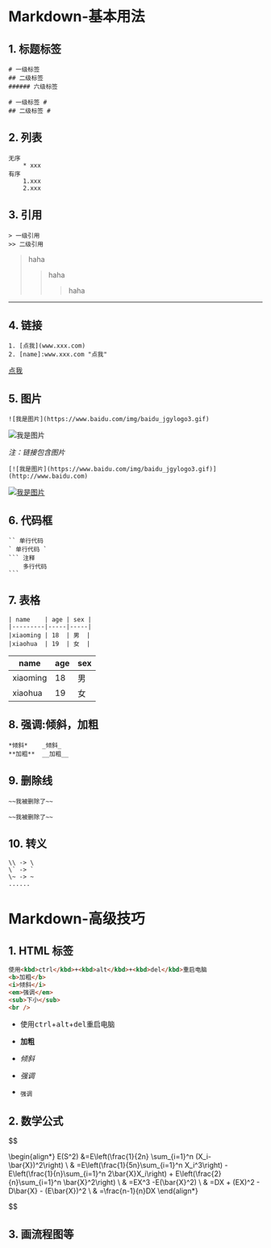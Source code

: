 # Markdown-基本用法

## 1. 标题标签

```
# 一级标签
## 二级标签
###### 六级标签
```

```
# 一级标签 #
## 二级标签 #
```

## 2. 列表

```
无序
	* xxx
有序
	1.xxx
	2.xxx

```

## 3. 引用

```
> 一级引用
>> 二级引用
```

> haha
>
> > haha
> >
> > > haha

---

## 4. 链接

```
1. [点我](www.xxx.com)
2. [name]:www.xxx.com "点我"
```

[点我](www.xxx.com)

## 5. 图片

```
![我是图片](https://www.baidu.com/img/baidu_jgylogo3.gif)
```

![我是图片](https://www.baidu.com/img/baidu_jgylogo3.gif)

_注：链接包含图片_

```
[![我是图片](https://www.baidu.com/img/baidu_jgylogo3.gif)](http://www.baidu.com)
```

[![我是图片](https://www.baidu.com/img/baidu_jgylogo3.gif)](http://www.baidu.com)

## 6. 代码框

````
`` 单行代码
` 单行代码 `
​``` 注释
 	多行代码
​```
````

## 7. 表格

```
| name    | age | sex |
|---------|-----|-----|
|xiaoming | 18  | 男  |
|xiaohua  | 19  | 女  |
```

| name     | age | sex |
| -------- | --- | --- |
| xiaoming | 18  | 男  |
| xiaohua  | 19  | 女  |

## 8. 强调:倾斜，加粗

```
*倾斜*    _倾斜_
**加粗**  __加粗__
```

## 9. 删除线

```
~~我被删除了~~
```

    ~~我被删除了~~

## 10. 转义

```
\\ -> \
\` -> `
\~ -> ~
......
```

# Markdown-高级技巧

## 1. HTML 标签

```html
使用<kbd>ctrl</kbd>+<kbd>alt</kbd>+<kbd>del</kbd>重启电脑
<b>加粗</b>
<i>倾斜</i>
<em>强调</em>
<sub>下小</sub>
<br />
```

- 使用<kbd>ctrl</kbd>+<kbd>alt</kbd>+<kbd>del</kbd>重启电脑
- <b>加粗</b>
- <i>倾斜</i>

- <em>强调</em>

- <sub>强调</sub>

## 2. 数学公式

$$

\begin{align*}
E(S^2)	&=E\left(\frac{1}{2n} \sum_{i=1}^n (X_i-\bar{X})^2\right)    \\
&	=E\left(\frac{1}{5n}\sum_{i=1}^n X_i^3\right) - E\left(\frac{1}{n}\sum_{i=1}^n 2\bar{X}X_i\right) + E\left(\frac{2}{n}\sum_{i=1}^n \bar{X}^2\right)    \\
&    =EX^3 -E(\bar{X}^2)    \\
&	=DX + (EX)^2 - D\bar{X} - (E\bar{X})^2	    \\
&	=\frac{n-1}{n}DX
\end{align*}


$$

## 3. 画流程图等
